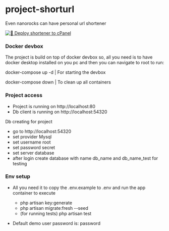 # project-shorturl

Even nanorocks can have personal url shortener

[![🚀 Deploy shortener to cPanel](https://github.com/nanorocks/project-shorturl/actions/workflows/deployPanel.yml/badge.svg)](https://github.com/nanorocks/project-shorturl/actions/workflows/deployPanel.yml)


### Docker devbox
The project is build on top of docker devbox so, all you need is to have docker desktop installed on you pc and then you can navigate to root to run: 

docker-compose up -d | For starting the devbox

docker-compose down | To clean up all containers

### Project access

- Project is running on http://localhost:80
- Db client is running on http://localhost:54320

Db creating for project
- go to http://localhost:54320
- set provider Mysql
- set username root
- set password secret
- set server database
- after login create database with name db_name and db_name_test for testing

### Env setup

- All you need it to copy the .env.example to .env and run the app container to execute
	- php artisan key:generate
	- php artisan migrate:fresh --seed
	- (for running tests) php artisan test

- Default demo user password is: password
